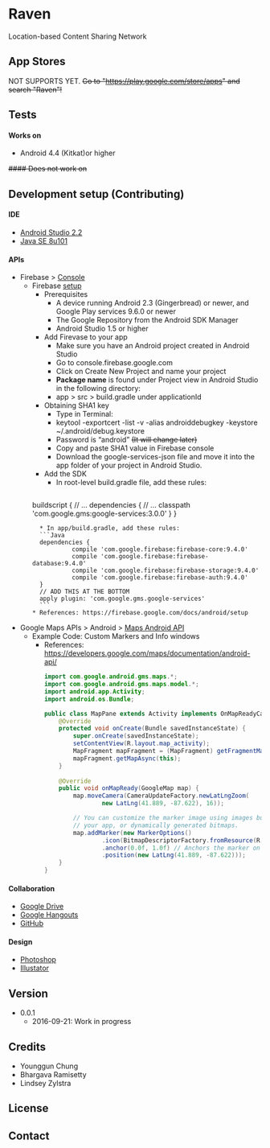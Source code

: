 # Raven

Location-based Content Sharing Network



## App Stores

NOT SUPPORTS YET. ~~Go to "https://play.google.com/store/apps" and search "Raven"!~~ 



## Tests

#### Works on
* Android 4.4 (Kitkat)or higher

~~#### Does not work on~~



## Development setup (Contributing)

#### IDE
* [Android Studio 2.2](https://developer.android.com/studio/index.html)
* [Java SE 8u101](http://www.oracle.com/technetwork/java/javase/downloads/index.html)
 
#### APIs
* Firebase > [Console](https://console.firebase.google.com)
  * Firebase [setup](https://firebase.google.com/docs/android/setup)
    * Prerequisites
      * A device running Android 2.3 (Gingerbread) or newer, and Google Play services 9.6.0 or newer
      * The Google Repository from the Android SDK Manager
      * Android Studio 1.5 or higher
    * Add Firevase to your app
      * Make sure you have an Android project created in Android Studio
      * Go to console.firebase.google.com
      * Click on Create New Project and name your project
      * **Package name** is found under Project view in Android Studio in the following directory:
      * app > src > build.gradle under applicationId
    * Obtaining SHA1 key
      * Type in Terminal:
      * keytool -exportcert -list -v -alias androiddebugkey -keystore ~/.android/debug.keystore
      * Password is “android” ~~(It will change later)~~
      * Copy and paste SHA1 value in Firebase console
      * Download the google-services-json file and move it into the app folder of your project in Android Studio.
    * Add the SDK
      * In root-level build.gradle file, add these rules:
      ```Java
     buildscript {
                 // ...
                 dependencies {
                 // ...
                 classpath 'com.google.gms:google-services:3.0.0'
                 }
      }
      ```
        * In app/build.gradle, add these rules:
        ```Java
        dependencies {
                 compile 'com.google.firebase:firebase-core:9.4.0'
                 compile 'com.google.firebase:firebase-database:9.4.0'
                 compile 'com.google.firebase:firebase-storage:9.4.0'
                 compile 'com.google.firebase:firebase-auth:9.4.0'
        }
        // ADD THIS AT THE BOTTOM
        apply plugin: 'com.google.gms.google-services'
        ```
    * References: https://firebase.google.com/docs/android/setup
* Google Maps APIs > Android > [Maps Android API](https://developers.google.com/maps/documentation/android-api)
  * Example Code: Custom Markers and Info windows
    * References: https://developers.google.com/maps/documentation/android-api/
      ```Java
      import com.google.android.gms.maps.*;
      import com.google.android.gms.maps.model.*;
      import android.app.Activity;
      import android.os.Bundle;
      
      public class MapPane extends Activity implements OnMapReadyCallback {
          @Override
          protected void onCreate(Bundle savedInstanceState) {
              super.onCreate(savedInstanceState);
              setContentView(R.layout.map_activity);
              MapFragment mapFragment = (MapFragment) getFragmentManager().findFragmentById(R.id.map);
              mapFragment.getMapAsync(this);
          }
          
          @Override
          public void onMapReady(GoogleMap map) {
              map.moveCamera(CameraUpdateFactory.newLatLngZoom(
                      new LatLng(41.889, -87.622), 16));
      
              // You can customize the marker image using images bundled with
              // your app, or dynamically generated bitmaps.
              map.addMarker(new MarkerOptions()
                      .icon(BitmapDescriptorFactory.fromResource(R.drawable.house_flag))
                      .anchor(0.0f, 1.0f) // Anchors the marker on the bottom left
                      .position(new LatLng(41.889, -87.622)));
          }
      }
      ```

#### Collaboration
* [Google Drive](https://drive.google.com)
* [Google Hangouts](https://hangouts.google.com)
* [GitHub](https://github.com/nameisyoung/Raven)

#### Design
* [Photoshop](https://www.adobe.com/products/photoshop.html)
* [Illustator](https://www.adobe.com/products/illustrator.html)



## Version

* 0.0.1
  * 2016-09-21: Work in progress



## Credits

* Younggun Chung
* Bhargava Ramisetty
* Lindsey Zylstra



## License



## Contact
